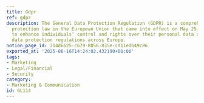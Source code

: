 ```yaml
---
title: Gdpr
ref: gdpr
description: The General Data Protection Regulation (GDPR) is a comprehensive data
  protection law in the European Union that came into effect on May 25, 2018. It aims
  to enhance individuals' control and rights over their personal data and to unify
  data protection regulations across Europe.
notion_page_id: 214d6625-c679-8056-835e-cd11edb49c86
exported_at: '2025-06-16T14:24:02.432190+00:00'
tags:
- Marketing
- Legal/Financial
- Security
category:
- Marketing & Communication
id: GL114
---
```



